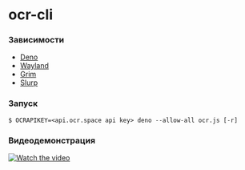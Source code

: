 # ocr-cli

### Зависимости
- [Deno](https://github.com/denoland/deno)
- [Wayland](https://github.com/wayland-project)
- [Grim](https://github.com/emersion/grim)
- [Slurp](https://github.com/emersion/slurp)

### Запуск
`$ OCRAPIKEY=<api.ocr.space api key> deno --allow-all ocr.js [-r]`

### Видеодемонстрация
[![Watch the video](https://img.youtube.com/vi/c--qYfmhjAk/default.jpg)](https://youtu.be/c--qYfmhjAk)
